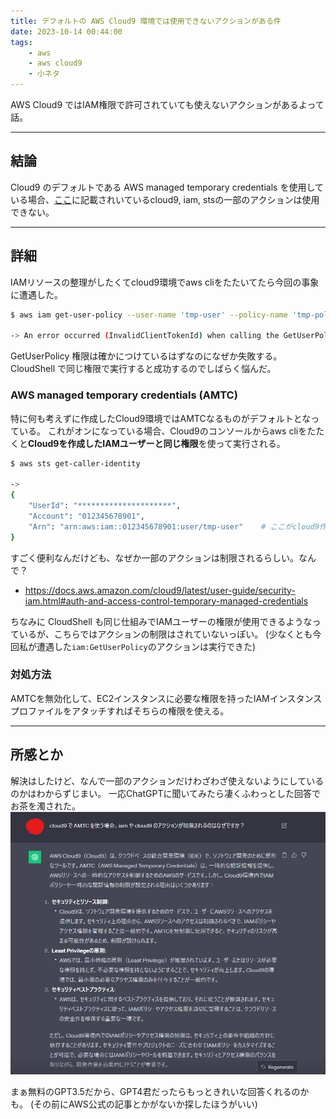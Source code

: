 ```yaml
---
title: デフォルトの AWS Cloud9 環境では使用できないアクションがある件
date: 2023-10-14 00:44:00
tags: 
    - aws
    - aws cloud9
    - 小ネタ
---
```

AWS Cloud9 ではIAM権限で許可されていても使えないアクションがあるよって話。

---
## 結論
Cloud9 のデフォルトである AWS managed temporary credentials を使用している場合、[ここ](https://docs.aws.amazon.com/cloud9/latest/user-guide/security-iam.html#auth-and-access-control-temporary-managed-credentials)に記載されいているcloud9, iam, stsの一部のアクションは使用できない。

---
## 詳細
IAMリソースの整理がしたくてcloud9環境でaws cliをたたいてたら今回の事象に遭遇した。
```bash
$ aws iam get-user-policy --user-name 'tmp-user' --policy-name 'tmp-policy'

-> An error occurred (InvalidClientTokenId) when calling the GetUserPolicy operation: The security token included in the request is invalid
```
GetUserPolicy 権限は確かにつけているはずなのになぜか失敗する。
CloudShell で同じ権限で実行すると成功するのでしばらく悩んだ。

### AWS managed temporary credentials (AMTC)
特に何も考えずに作成したCloud9環境ではAMTCなるものがデフォルトとなっている。
これがオンになっている場合、Cloud9のコンソールからaws cliをたたくと**Cloud9を作成したIAMユーザーと同じ権限**を使って実行される。
```bash
$ aws sts get-caller-identity

->
{
    "UserId": "*********************",
    "Account": "012345678901",
    "Arn": "arn:aws:iam::012345678901:user/tmp-user"    # ここがcloud9作成者のIAMユーザーになる
}
```

すごく便利なんだけども、なぜか一部のアクションは制限されるらしい。なんで？
- https://docs.aws.amazon.com/cloud9/latest/user-guide/security-iam.html#auth-and-access-control-temporary-managed-credentials

ちなみに CloudShell も同じ仕組みでIAMユーザーの権限が使用できるようなっているが、こちらではアクションの制限はされていないっぽい。
(少なくとも今回私が遭遇した`iam:GetUserPolicy`のアクションは実行できた)

### 対処方法
AMTCを無効化して、EC2インスタンスに必要な権限を持ったIAMインスタンスプロファイルをアタッチすればそちらの権限を使える。

---
## 所感とか
解決はしたけど、なんで一部のアクションだけわざわざ使えないようにしているのかはわからずじまい。
一応ChatGPTに聞いてみたら凄くふわっとした回答でお茶を濁された。
![](/2023/10/14/aws-cloud9-unuse_action/ChatGPT_answer.png)

まぁ無料のGPT3.5だから、GPT4君だったらもっときれいな回答くれるのかも。
(その前にAWS公式の記事とかがないか探したほうがいい)

<!-- ---
## 参考URL -->


<!-- おわり -->